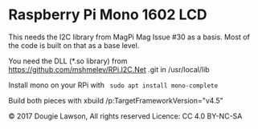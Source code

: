 Raspberry Pi Mono 1602 LCD 
==========================

This needs the I2C library from MagPi Mag Issue #30 as a basis. Most of the code is built on that as a base level.

You need the DLL (*.so library) from https://github.com/mshmelev/RPi.I2C.Net
.git in /usr/local/lib


Install mono on your RPi with 
``` sudo apt install mono-complete```


Build both pieces with
 xbuild /p:TargetFrameworkVersion="v4.5" 


&copy; 2017 Dougie Lawson, All rights reserved
Licence: CC 4.0 BY-NC-SA
